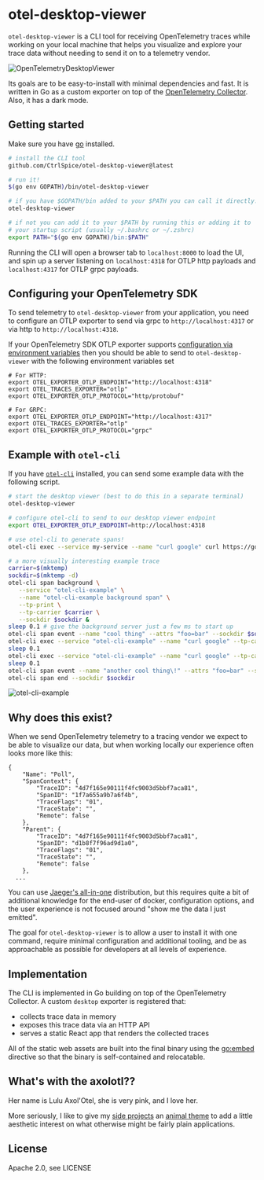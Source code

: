 # otel-desktop-viewer

`otel-desktop-viewer` is a CLI tool for receiving OpenTelemetry traces while working
on your local machine that helps you visualize and explore your trace data without
needing to send it on to a telemetry vendor.

![OpenTelemetryDesktopViewer](https://user-images.githubusercontent.com/56372758/217080670-3001cb67-ab20-4ae2-ac55-82ca04bad815.png)

Its goals are to be easy-to-install with minimal dependencies and fast. It is written in Go
as a custom exporter on top of the [OpenTelemetry Collector](https://github.com/open-telemetry/opentelemetry-collector).
Also, it has a dark mode.

## Getting started

Make sure you have [go](https://go.dev/) installed.

```bash
# install the CLI tool
github.com/CtrlSpice/otel-desktop-viewer@latest

# run it!
$(go env GOPATH)/bin/otel-desktop-viewer

# if you have $GOPATH/bin added to your $PATH you can call it directly!
otel-desktop-viewer

# if not you can add it to your $PATH by running this or adding it to
# your startup script (usually ~/.bashrc or ~/.zshrc)
export PATH="$(go env GOPATH)/bin:$PATH"
```

Running the CLI will open a browser tab to `localhost:8000` to load the UI,
and spin up a server listening on `localhost:4318` for OTLP http payloads and
`localhost:4317` for OTLP grpc payloads.

## Configuring your OpenTelemetry SDK

To send telemetry to `otel-desktop-viewer` from your application, you need to
configure an OTLP exporter to send via grpc to `http://localhost:4317` or via
http to `http://localhost:4318`.

If your OpenTelemetry SDK OTLP exporter supports [configuration via environment
variables](https://opentelemetry.io/docs/concepts/sdk-configuration/otlp-exporter-configuration/)
then you should be able to send to `otel-desktop-viewer` with the following environment
variables set

```
# For HTTP:
export OTEL_EXPORTER_OTLP_ENDPOINT="http://localhost:4318"
export OTEL_TRACES_EXPORTER="otlp"
export OTEL_EXPORTER_OTLP_PROTOCOL="http/protobuf"

# For GRPC:
export OTEL_EXPORTER_OTLP_ENDPOINT="http://localhost:4317"
export OTEL_TRACES_EXPORTER="otlp"
export OTEL_EXPORTER_OTLP_PROTOCOL="grpc"
```

## Example with `otel-cli`

If you have [`otel-cli`](https://github.com/equinix-labs/otel-cli) installed, you can
send some example data with the following script.

```bash
# start the desktop viewer (best to do this in a separate terminal)
otel-desktop-viewer

# configure otel-cli to send to our desktop viewer endpoint
export OTEL_EXPORTER_OTLP_ENDPOINT=http://localhost:4318

# use otel-cli to generate spans!
otel-cli exec --service my-service --name "curl google" curl https://google.com

# a more visually interesting example trace
carrier=$(mktemp)
sockdir=$(mktemp -d)
otel-cli span background \
   --service "otel-cli-example" \
   --name "otel-cli-example background span" \
   --tp-print \
   --tp-carrier $carrier \
   --sockdir $sockdir &
sleep 0.1 # give the background server just a few ms to start up
otel-cli span event --name "cool thing" --attrs "foo=bar" --sockdir $sockdir
otel-cli exec --service "otel-cli-example" --name "curl google" --tp-carrier $carrier curl https://google.com
sleep 0.1
otel-cli exec --service "otel-cli-example" --name "curl google" --tp-carrier $carrier curl https://google.com
sleep 0.1
otel-cli span event --name "another cool thing\!" --attrs "foo=bar" --sockdir $sockdir
otel-cli span end --sockdir $sockdir
```

![otel-cli-example](https://user-images.githubusercontent.com/56372758/217082956-23c60f2d-f882-4c78-a205-f744596fac21.png)

## Why does this exist?

When we send OpenTelemetry telemetry to a tracing vendor we expect to be able to visualize our
data, but when working locally our experience often looks more like this:

```
{
	"Name": "Poll",
	"SpanContext": {
		"TraceID": "4d7f165e90111f4fc9003d5bbf7aca81",
		"SpanID": "1f7a655a9b7a6f4b",
		"TraceFlags": "01",
		"TraceState": "",
		"Remote": false
	},
	"Parent": {
		"TraceID": "4d7f165e90111f4fc9003d5bbf7aca81",
		"SpanID": "d1b8f7f96ad9d1a0",
		"TraceFlags": "01",
		"TraceState": "",
		"Remote": false
	},
  ...
```

You can use [Jaeger's all-in-one](https://www.jaegertracing.io/docs/1.41/deployment/#all-in-one)
distribution, but this requires quite a bit of additional knowledge for the end-user of docker,
configuration options, and the user experience is not focused around "show me the data I just
emitted".

The goal for `otel-desktop-viewer` is to allow a user to install it with one command, require
minimal configuration and additional tooling, and be as approachable as possible for developers
at all levels of experience.


## Implementation

The CLI is implemented in Go building on top of the OpenTelemetry Collector. A custom
`desktop` exporter is registered that:

- collects trace data in memory
- exposes this trace data via an HTTP API
- serves a static React app that renders the collected traces

All of the static web assets are built into the final binary using the [go:embed](https://blog.jetbrains.com/go/2021/06/09/how-to-use-go-embed-in-go-1-16/)
directive so that the binary is self-contained and relocatable.

## What's with the axolotl??

Her name is Lulu Axol'Otel, she is very pink, and I love her.

More seriously, I like to give my [side projects](https://github.com/CtrlSpice/bumblebee-consolematch) an 
[animal theme](https://github.com/CtrlSpice/yak-vs-yak) to add a little aesthetic
interest on what otherwise might be fairly plain applications.

## License
Apache 2.0, see LICENSE
